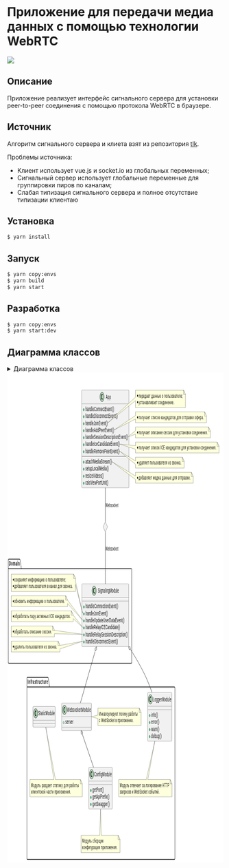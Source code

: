 # Приложение для передачи медиа данных с помощью технологии WebRTC

<div>
  <a>
    <img src="https://img.shields.io/badge/-WebRTC-black?logo=WebRTC&logoColor=1DA1F2&style=for-the-badge&logoWidth=30" />
  </a>
</div>

## Описание

Приложение реализует интерфейс сигнального сервера для установки peer-to-peer соединения с помощью протокола WebRTC в браузере.

## Источник 

Алгоритм сигнального сервера и клиета взят из репозитория [tlk](https://github.com/vasanthv/tlk).

Проблемы источника:
* Клиент использует vue.js и socket.io из глобальных переменных;
* Сигнальный сервер использует глобальные переменные для группировки пиров по каналам;
* Слабая типизация сигнального сервера и полное отсутствие типизации клиентаю

## Установка

```bash
$ yarn install
```

## Запуск

```bash
$ yarn copy:envs
$ yarn build
$ yarn start
```

## Разработка

```bash
$ yarn copy:envs
$ yarn start:dev
```

## Диаграмма классов

<details>
  <summary>Диаграмма классов</summary>

```uml
@startuml
package Client {
  class App {
    +handleConnectEvent()
    +handleDisconnectEvent()
    +handleJoinEvent()
    +handleAddPeerEvent()
    +handleSessionDescriptionEvent()
    +handleIceCandidateEvent()
    +handleRemovePeerEvent()
    - - -
    +attachMediaStream()
    +setupLocalMedia()
    +resizeVideos()
    +calcViewPortUnit()
  }
  
  note right of App::handleJoinEvent
  * передает данные о пользователе;
  * устанавливает соединение.
  end note
  
  note right of App::handleAddPeerEvent
  * получает список кандидатов для отправки офера.
  end note
  
  note right of App::handleSessionDescriptionEvent
  * получает описание сессии для установки соединения.
  end note
  
  note right of App::handleIceCandidateEvent
  * получает список ICE кандидатов для установки соединения.
  end note
  
  note right of App::handleRemovePeerEvent
  * удаляет пользователя из звонка.
  end note
  
  note right of App::attachMediaStream
  * добавляет медиа данные для отправки.
  end note
}

package Domain {
  class SignalingModule {
    +handleConnectionEvent()
    +handleJoinEvent()
    +handleUpdateUserDataEvent()
    +handleRelayICECandidate()
    +handleRelaySessionDescription()
    +handleDisconnectEvent()
  }
  
  note left of SignalingModule::handleJoinEvent
  * cохраняет информацию о пользователе;
  * добавляет пользователя в канал для звонка.
  end note
  
  note left of SignalingModule::handleUpdateUserDataEvent
  * обновить информацию о пользователе.
  end note
  
  note left of SignalingModule::handleRelayICECandidate
  * обработать пару активных ICE кандидатов.
  end note
  
  note left of SignalingModule::handleRelaySessionDescription
  * обработать описание сессии.
  end note
  
  note left of SignalingModule::handleDisconnectEvent
  * удалить пользователя из звонка.
  end note
}

package Infrastructure {
  class LoggerModule {
    +info()
    +error()
    +warn()
    +debug()
  }
  
  class WebsocketModule {
    +server
  }

  class ConfigModule {
    +getPort()
    +getApiPrefix()
    +getSwagger()
  }

  class StaticModule {
  }

  note bottom of LoggerModule
  Модуль отвечает за логирование HTTP
  запросов и WebSocket событий.
  end note
  
  note bottom of ConfigModule
  Модуль сборщик
  конфигурации приложения.
  end note
  
  note bottom of StaticModule
  Модуль раздает статику для работы 
  клиентской части приложения.
  end note
  
  note left of WebsocketModule
  Инкапсулирует логику работы 
  с WebSocket в приложении.
  end note
}

diamond Websocket


SignalingModule o- - LoggerModule
SignalingModule o- - WebsocketModule
WebsocketModule o- - ConfigModule
App - - Websocket : Websocket
Websocket - - SignalingModule : Websocket
@enduml
```
</details>

<?xml version="1.0" encoding="UTF-8" standalone="no"?><svg xmlns="http://www.w3.org/2000/svg" xmlns:xlink="http://www.w3.org/1999/xlink" contentStyleType="text/css" height="1139px" preserveAspectRatio="none" style="width:1171px;height:1139px;background:#FFFFFF;" version="1.1" viewBox="0 0 1171 1139" width="1171px" zoomAndPan="magnify"><defs/><g><!--MD5=[406b65fecc21e832f7a9b6ebadc6dce1]
cluster Client--><g id="cluster_Client"><path d="M390.5,6 L436.5,6 A3.75,3.75 0 0 1 439,8.5 L446,28.2969 L1161.5,28.2969 A2.5,2.5 0 0 1 1164,30.7969 L1164,281.5 A2.5,2.5 0 0 1 1161.5,284 L390.5,284 A2.5,2.5 0 0 1 388,281.5 L388,8.5 A2.5,2.5 0 0 1 390.5,6 " fill="none" style="stroke:#000000;stroke-width:1.5;"/><line style="stroke:#000000;stroke-width:1.5;" x1="388" x2="446" y1="28.2969" y2="28.2969"/><text fill="#000000" font-family="sans-serif" font-size="14" font-weight="bold" lengthAdjust="spacing" textLength="45" x="392" y="20.9951">Client</text></g><!--MD5=[121a8bf1197281ab89ed693fab589f94]
cluster Domain--><g id="cluster_Domain"><path d="M8.5,434 L67.5,434 A3.75,3.75 0 0 1 70,436.5 L77,456.2969 L672.5,456.2969 A2.5,2.5 0 0 1 675,458.7969 L675,673.5 A2.5,2.5 0 0 1 672.5,676 L8.5,676 A2.5,2.5 0 0 1 6,673.5 L6,436.5 A2.5,2.5 0 0 1 8.5,434 " fill="none" style="stroke:#000000;stroke-width:1.5;"/><line style="stroke:#000000;stroke-width:1.5;" x1="6" x2="77" y1="456.2969" y2="456.2969"/><text fill="#000000" font-family="sans-serif" font-size="14" font-weight="bold" lengthAdjust="spacing" textLength="58" x="10" y="448.9951">Domain</text></g><!--MD5=[9ddaf8ee8bcae11a9a9232f969198262]
cluster Infrastructure--><g id="cluster_Infrastructure"><path d="M109.5,709 L220.5,709 A3.75,3.75 0 0 1 223,711.5 L230,731.2969 L906.5,731.2969 A2.5,2.5 0 0 1 909,733.7969 L909,1129.5 A2.5,2.5 0 0 1 906.5,1132 L109.5,1132 A2.5,2.5 0 0 1 107,1129.5 L107,711.5 A2.5,2.5 0 0 1 109.5,709 " fill="none" style="stroke:#000000;stroke-width:1.5;"/><line style="stroke:#000000;stroke-width:1.5;" x1="107" x2="230" y1="731.2969" y2="731.2969"/><text fill="#000000" font-family="sans-serif" font-size="14" font-weight="bold" lengthAdjust="spacing" textLength="110" x="111" y="723.9951">Infrastructure</text></g><!--MD5=[335f4d9be48430461c68bf6d6fdba145]
class App--><g id="elem_App"><rect codeLine="2" fill="#F1F1F1" height="227.2656" id="App" rx="2.5" ry="2.5" style="stroke:#181818;stroke-width:0.5;" width="256" x="404" y="41"/><ellipse cx="514.25" cy="57" fill="#ADD1B2" rx="11" ry="11" style="stroke:#181818;stroke-width:1.0;"/><path d="M517.2188,62.6406 Q516.6406,62.9375 516,63.0781 Q515.3594,63.2344 514.6563,63.2344 Q512.1563,63.2344 510.8281,61.5938 Q509.5156,59.9375 509.5156,56.8125 Q509.5156,53.6875 510.8281,52.0313 Q512.1563,50.375 514.6563,50.375 Q515.3594,50.375 516,50.5313 Q516.6563,50.6875 517.2188,50.9844 L517.2188,53.7031 Q516.5938,53.125 516,52.8594 Q515.4063,52.5781 514.7813,52.5781 Q513.4375,52.5781 512.75,53.6563 Q512.0625,54.7188 512.0625,56.8125 Q512.0625,58.9063 512.75,59.9844 Q513.4375,61.0469 514.7813,61.0469 Q515.4063,61.0469 516,60.7813 Q516.5938,60.5 517.2188,59.9219 L517.2188,62.6406 Z " fill="#000000"/><text fill="#000000" font-family="sans-serif" font-size="14" lengthAdjust="spacing" textLength="27" x="534.75" y="61.8467">App</text><line style="stroke:#181818;stroke-width:0.5;" x1="405" x2="659" y1="73" y2="73"/><ellipse cx="415" cy="86.6484" fill="#84BE84" rx="3" ry="3" style="stroke:#038048;stroke-width:1.0;"/><text fill="#000000" font-family="sans-serif" font-size="14" lengthAdjust="spacing" textLength="155" x="424" y="89.9951">handleConnectEvent()</text><ellipse cx="415" cy="102.9453" fill="#84BE84" rx="3" ry="3" style="stroke:#038048;stroke-width:1.0;"/><text fill="#000000" font-family="sans-serif" font-size="14" lengthAdjust="spacing" textLength="175" x="424" y="106.292">handleDisconnectEvent()</text><ellipse cx="415" cy="119.2422" fill="#84BE84" rx="3" ry="3" style="stroke:#038048;stroke-width:1.0;"/><text fill="#000000" font-family="sans-serif" font-size="14" lengthAdjust="spacing" textLength="120" x="424" y="122.5889">handleJoinEvent()</text><ellipse cx="415" cy="135.5391" fill="#84BE84" rx="3" ry="3" style="stroke:#038048;stroke-width:1.0;"/><text fill="#000000" font-family="sans-serif" font-size="14" lengthAdjust="spacing" textLength="155" x="424" y="138.8857">handleAddPeerEvent()</text><ellipse cx="415" cy="151.8359" fill="#84BE84" rx="3" ry="3" style="stroke:#038048;stroke-width:1.0;"/><text fill="#000000" font-family="sans-serif" font-size="14" lengthAdjust="spacing" textLength="230" x="424" y="155.1826">handleSessionDescriptionEvent()</text><ellipse cx="415" cy="168.1328" fill="#84BE84" rx="3" ry="3" style="stroke:#038048;stroke-width:1.0;"/><text fill="#000000" font-family="sans-serif" font-size="14" lengthAdjust="spacing" textLength="186" x="424" y="171.4795">handleIceCandidateEvent()</text><ellipse cx="415" cy="184.4297" fill="#84BE84" rx="3" ry="3" style="stroke:#038048;stroke-width:1.0;"/><text fill="#000000" font-family="sans-serif" font-size="14" lengthAdjust="spacing" textLength="185" x="424" y="187.7764">handleRemovePeerEvent()</text><line style="stroke:#181818;stroke-width:1.0;" x1="405" x2="659" y1="195.0781" y2="195.0781"/><ellipse cx="415" cy="208.7266" fill="#84BE84" rx="3" ry="3" style="stroke:#038048;stroke-width:1.0;"/><text fill="#000000" font-family="sans-serif" font-size="14" lengthAdjust="spacing" textLength="143" x="424" y="212.0732">attachMediaStream()</text><ellipse cx="415" cy="225.0234" fill="#84BE84" rx="3" ry="3" style="stroke:#038048;stroke-width:1.0;"/><text fill="#000000" font-family="sans-serif" font-size="14" lengthAdjust="spacing" textLength="126" x="424" y="228.3701">setupLocalMedia()</text><ellipse cx="415" cy="241.3203" fill="#84BE84" rx="3" ry="3" style="stroke:#038048;stroke-width:1.0;"/><text fill="#000000" font-family="sans-serif" font-size="14" lengthAdjust="spacing" textLength="99" x="424" y="244.667">resizeVideos()</text><ellipse cx="415" cy="257.6172" fill="#84BE84" rx="3" ry="3" style="stroke:#038048;stroke-width:1.0;"/><text fill="#000000" font-family="sans-serif" font-size="14" lengthAdjust="spacing" textLength="124" x="424" y="260.9639">calcViewPortUnit()</text></g><path d="M695.5,41.5 L695.5,57.6328 L544,117.7422 L695.5,65.6328 L695.5,81.7656 A0,0 0 0 0 695.5,81.7656 L966.5,81.7656 A0,0 0 0 0 966.5,81.7656 L966.5,51.5 L956.5,41.5 L695.5,41.5 A0,0 0 0 0 695.5,41.5 " fill="#FEFFDD" style="stroke:#181818;stroke-width:0.5;"/><path d="M956.5,41.5 L956.5,51.5 L966.5,51.5 L956.5,41.5 " fill="#FEFFDD" style="stroke:#181818;stroke-width:0.5;"/><ellipse cx="707" cy="54.1328" fill="#000000" rx="2.5" ry="2.5" style="stroke:#000000;stroke-width:0.0;"/><text fill="#000000" font-family="sans-serif" font-size="13" lengthAdjust="spacing" textLength="239" x="712.5" y="58.5669">передает данные о пользователе;</text><ellipse cx="707" cy="69.2656" fill="#000000" rx="2.5" ry="2.5" style="stroke:#000000;stroke-width:0.0;"/><text fill="#000000" font-family="sans-serif" font-size="13" lengthAdjust="spacing" textLength="193" x="712.5" y="73.6997">устанавливает соединение.</text><path d="M695.5,91.7656 L695.5,100.332 L579,134.0391 L695.5,108.332 L695.5,116.8984 A0,0 0 0 0 695.5,116.8984 L1080.5,116.8984 A0,0 0 0 0 1080.5,116.8984 L1080.5,101.7656 L1070.5,91.7656 L695.5,91.7656 A0,0 0 0 0 695.5,91.7656 " fill="#FEFFDD" style="stroke:#181818;stroke-width:0.5;"/><path d="M1070.5,91.7656 L1070.5,101.7656 L1080.5,101.7656 L1070.5,91.7656 " fill="#FEFFDD" style="stroke:#181818;stroke-width:0.5;"/><ellipse cx="707" cy="104.3984" fill="#000000" rx="2.5" ry="2.5" style="stroke:#000000;stroke-width:0.0;"/><text fill="#000000" font-family="sans-serif" font-size="13" lengthAdjust="spacing" textLength="353" x="712.5" y="108.8325">получает список кандидатов для отправки офера.</text><path d="M695.5,126.8984 L695.5,135.4648 L654,150.3359 L695.5,143.4648 L695.5,152.0313 A0,0 0 0 0 695.5,152.0313 L1101.5,152.0313 A0,0 0 0 0 1101.5,152.0313 L1101.5,136.8984 L1091.5,126.8984 L695.5,126.8984 A0,0 0 0 0 695.5,126.8984 " fill="#FEFFDD" style="stroke:#181818;stroke-width:0.5;"/><path d="M1091.5,126.8984 L1091.5,136.8984 L1101.5,136.8984 L1091.5,126.8984 " fill="#FEFFDD" style="stroke:#181818;stroke-width:0.5;"/><ellipse cx="707" cy="139.5313" fill="#000000" rx="2.5" ry="2.5" style="stroke:#000000;stroke-width:0.0;"/><text fill="#000000" font-family="sans-serif" font-size="13" lengthAdjust="spacing" textLength="374" x="712.5" y="143.9653">получает описание сессии для установки соединения.</text><path d="M695.5,162.0313 L695.5,170.5977 L610,166.6328 L695.5,178.5977 L695.5,187.1641 A0,0 0 0 0 695.5,187.1641 L1148.5,187.1641 A0,0 0 0 0 1148.5,187.1641 L1148.5,172.0313 L1138.5,162.0313 L695.5,162.0313 A0,0 0 0 0 695.5,162.0313 " fill="#FEFFDD" style="stroke:#181818;stroke-width:0.5;"/><path d="M1138.5,162.0313 L1138.5,172.0313 L1148.5,172.0313 L1138.5,162.0313 " fill="#FEFFDD" style="stroke:#181818;stroke-width:0.5;"/><ellipse cx="707" cy="174.6641" fill="#000000" rx="2.5" ry="2.5" style="stroke:#000000;stroke-width:0.0;"/><text fill="#000000" font-family="sans-serif" font-size="13" lengthAdjust="spacing" textLength="421" x="712.5" y="179.0981">получает список ICE кандидатов для установки соединения.</text><path d="M695.5,197.1641 L695.5,205.7305 L609,182.9297 L695.5,213.7305 L695.5,222.2969 A0,0 0 0 0 695.5,222.2969 L959.5,222.2969 A0,0 0 0 0 959.5,222.2969 L959.5,207.1641 L949.5,197.1641 L695.5,197.1641 A0,0 0 0 0 695.5,197.1641 " fill="#FEFFDD" style="stroke:#181818;stroke-width:0.5;"/><path d="M949.5,197.1641 L949.5,207.1641 L959.5,207.1641 L949.5,197.1641 " fill="#FEFFDD" style="stroke:#181818;stroke-width:0.5;"/><ellipse cx="707" cy="209.7969" fill="#000000" rx="2.5" ry="2.5" style="stroke:#000000;stroke-width:0.0;"/><text fill="#000000" font-family="sans-serif" font-size="13" lengthAdjust="spacing" textLength="232" x="712.5" y="214.231">удаляет пользователя из звонка.</text><path d="M695.5,232.2969 L695.5,240.8633 L567,207.2266 L695.5,248.8633 L695.5,257.4297 A0,0 0 0 0 695.5,257.4297 L1008.5,257.4297 A0,0 0 0 0 1008.5,257.4297 L1008.5,242.2969 L998.5,232.2969 L695.5,232.2969 A0,0 0 0 0 695.5,232.2969 " fill="#FEFFDD" style="stroke:#181818;stroke-width:0.5;"/><path d="M998.5,232.2969 L998.5,242.2969 L1008.5,242.2969 L998.5,232.2969 " fill="#FEFFDD" style="stroke:#181818;stroke-width:0.5;"/><ellipse cx="707" cy="244.9297" fill="#000000" rx="2.5" ry="2.5" style="stroke:#000000;stroke-width:0.0;"/><text fill="#000000" font-family="sans-serif" font-size="13" lengthAdjust="spacing" textLength="281" x="712.5" y="249.3638">добавляет медиа данные для отправки.</text><!--MD5=[efeb37530bc865789114484467f1f84e]
class SignalingModule--><g id="elem_SignalingModule"><rect codeLine="44" fill="#F1F1F1" height="145.7813" id="SignalingModule" rx="2.5" ry="2.5" style="stroke:#181818;stroke-width:0.5;" width="254" x="405" y="491.5"/><ellipse cx="471.25" cy="507.5" fill="#ADD1B2" rx="11" ry="11" style="stroke:#181818;stroke-width:1.0;"/><path d="M474.2188,513.1406 Q473.6406,513.4375 473,513.5781 Q472.3594,513.7344 471.6563,513.7344 Q469.1563,513.7344 467.8281,512.0938 Q466.5156,510.4375 466.5156,507.3125 Q466.5156,504.1875 467.8281,502.5313 Q469.1563,500.875 471.6563,500.875 Q472.3594,500.875 473,501.0313 Q473.6563,501.1875 474.2188,501.4844 L474.2188,504.2031 Q473.5938,503.625 473,503.3594 Q472.4063,503.0781 471.7813,503.0781 Q470.4375,503.0781 469.75,504.1563 Q469.0625,505.2188 469.0625,507.3125 Q469.0625,509.4063 469.75,510.4844 Q470.4375,511.5469 471.7813,511.5469 Q472.4063,511.5469 473,511.2813 Q473.5938,511 474.2188,510.4219 L474.2188,513.1406 Z " fill="#000000"/><text fill="#000000" font-family="sans-serif" font-size="14" lengthAdjust="spacing" textLength="113" x="491.75" y="512.3467">SignalingModule</text><line style="stroke:#181818;stroke-width:0.5;" x1="406" x2="658" y1="523.5" y2="523.5"/><line style="stroke:#181818;stroke-width:0.5;" x1="406" x2="658" y1="531.5" y2="531.5"/><ellipse cx="416" cy="545.1484" fill="#84BE84" rx="3" ry="3" style="stroke:#038048;stroke-width:1.0;"/><text fill="#000000" font-family="sans-serif" font-size="14" lengthAdjust="spacing" textLength="176" x="425" y="548.4951">handleConnectionEvent()</text><ellipse cx="416" cy="561.4453" fill="#84BE84" rx="3" ry="3" style="stroke:#038048;stroke-width:1.0;"/><text fill="#000000" font-family="sans-serif" font-size="14" lengthAdjust="spacing" textLength="120" x="425" y="564.792">handleJoinEvent()</text><ellipse cx="416" cy="577.7422" fill="#84BE84" rx="3" ry="3" style="stroke:#038048;stroke-width:1.0;"/><text fill="#000000" font-family="sans-serif" font-size="14" lengthAdjust="spacing" textLength="210" x="425" y="581.0889">handleUpdateUserDataEvent()</text><ellipse cx="416" cy="594.0391" fill="#84BE84" rx="3" ry="3" style="stroke:#038048;stroke-width:1.0;"/><text fill="#000000" font-family="sans-serif" font-size="14" lengthAdjust="spacing" textLength="186" x="425" y="597.3857">handleRelayICECandidate()</text><ellipse cx="416" cy="610.3359" fill="#84BE84" rx="3" ry="3" style="stroke:#038048;stroke-width:1.0;"/><text fill="#000000" font-family="sans-serif" font-size="14" lengthAdjust="spacing" textLength="228" x="425" y="613.6826">handleRelaySessionDescription()</text><ellipse cx="416" cy="626.6328" fill="#84BE84" rx="3" ry="3" style="stroke:#038048;stroke-width:1.0;"/><text fill="#000000" font-family="sans-serif" font-size="14" lengthAdjust="spacing" textLength="175" x="425" y="629.9795">handleDisconnectEvent()</text></g><path d="M22,469 L22,509.2656 A0,0 0 0 0 22,509.2656 L370,509.2656 A0,0 0 0 0 370,509.2656 L370,493.1328 L409,559.9453 L370,485.1328 L370,479 L360,469 L22,469 A0,0 0 0 0 22,469 " fill="#FEFFDD" style="stroke:#181818;stroke-width:0.5;"/><path d="M360,469 L360,479 L370,479 L360,469 " fill="#FEFFDD" style="stroke:#181818;stroke-width:0.5;"/><ellipse cx="33.5" cy="481.6328" fill="#000000" rx="2.5" ry="2.5" style="stroke:#000000;stroke-width:0.0;"/><text fill="#000000" font-family="sans-serif" font-size="13" lengthAdjust="spacing" textLength="279" x="39" y="486.0669">cохраняет информацию о пользователе;</text><ellipse cx="33.5" cy="496.7656" fill="#000000" rx="2.5" ry="2.5" style="stroke:#000000;stroke-width:0.0;"/><text fill="#000000" font-family="sans-serif" font-size="13" lengthAdjust="spacing" textLength="316" x="39" y="501.1997">добавляет пользователя в канал для звонка.</text><path d="M22,519.2656 L22,544.3984 A0,0 0 0 0 22,544.3984 L327,544.3984 A0,0 0 0 0 327,544.3984 L327,537.2656 L409,576.2422 L327,529.2656 L327,529.2656 L317,519.2656 L22,519.2656 A0,0 0 0 0 22,519.2656 " fill="#FEFFDD" style="stroke:#181818;stroke-width:0.5;"/><path d="M317,519.2656 L317,529.2656 L327,529.2656 L317,519.2656 " fill="#FEFFDD" style="stroke:#181818;stroke-width:0.5;"/><ellipse cx="33.5" cy="531.8984" fill="#000000" rx="2.5" ry="2.5" style="stroke:#000000;stroke-width:0.0;"/><text fill="#000000" font-family="sans-serif" font-size="13" lengthAdjust="spacing" textLength="273" x="39" y="536.3325">обновить информацию о пользователе.</text><path d="M22,554.3984 L22,579.5313 A0,0 0 0 0 22,579.5313 L358,579.5313 A0,0 0 0 0 358,579.5313 L358,572.3984 L409,592.5391 L358,564.3984 L358,564.3984 L348,554.3984 L22,554.3984 A0,0 0 0 0 22,554.3984 " fill="#FEFFDD" style="stroke:#181818;stroke-width:0.5;"/><path d="M348,554.3984 L348,564.3984 L358,564.3984 L348,554.3984 " fill="#FEFFDD" style="stroke:#181818;stroke-width:0.5;"/><ellipse cx="33.5" cy="567.0313" fill="#000000" rx="2.5" ry="2.5" style="stroke:#000000;stroke-width:0.0;"/><text fill="#000000" font-family="sans-serif" font-size="13" lengthAdjust="spacing" textLength="304" x="39" y="571.4653">обработать пару активных ICE кандидатов.</text><path d="M22,589.5313 L22,614.6641 A0,0 0 0 0 22,614.6641 L256,614.6641 A0,0 0 0 0 256,614.6641 L256,607.5313 L409,608.8359 L256,599.5313 L256,599.5313 L246,589.5313 L22,589.5313 A0,0 0 0 0 22,589.5313 " fill="#FEFFDD" style="stroke:#181818;stroke-width:0.5;"/><path d="M246,589.5313 L246,599.5313 L256,599.5313 L246,589.5313 " fill="#FEFFDD" style="stroke:#181818;stroke-width:0.5;"/><ellipse cx="33.5" cy="602.1641" fill="#000000" rx="2.5" ry="2.5" style="stroke:#000000;stroke-width:0.0;"/><text fill="#000000" font-family="sans-serif" font-size="13" lengthAdjust="spacing" textLength="202" x="39" y="606.5981">обработать описание сессии.</text><path d="M22,624.6641 L22,649.7969 A0,0 0 0 0 22,649.7969 L286,649.7969 A0,0 0 0 0 286,649.7969 L286,642.6641 L409,625.1328 L286,634.6641 L286,634.6641 L276,624.6641 L22,624.6641 A0,0 0 0 0 22,624.6641 " fill="#FEFFDD" style="stroke:#181818;stroke-width:0.5;"/><path d="M276,624.6641 L276,634.6641 L286,634.6641 L276,624.6641 " fill="#FEFFDD" style="stroke:#181818;stroke-width:0.5;"/><ellipse cx="33.5" cy="637.2969" fill="#000000" rx="2.5" ry="2.5" style="stroke:#000000;stroke-width:0.0;"/><text fill="#000000" font-family="sans-serif" font-size="13" lengthAdjust="spacing" textLength="232" x="39" y="641.731">удалить пользователя из звонка.</text><!--MD5=[f312e9907a002a216a713ef22e20542b]
class LoggerModule--><g id="elem_LoggerModule"><rect codeLine="76" fill="#F1F1F1" height="113.1875" id="LoggerModule" rx="2.5" ry="2.5" style="stroke:#181818;stroke-width:0.5;" width="131" x="761.5" y="744"/><ellipse cx="776.5" cy="760" fill="#ADD1B2" rx="11" ry="11" style="stroke:#181818;stroke-width:1.0;"/><path d="M779.4688,765.6406 Q778.8906,765.9375 778.25,766.0781 Q777.6094,766.2344 776.9063,766.2344 Q774.4063,766.2344 773.0781,764.5938 Q771.7656,762.9375 771.7656,759.8125 Q771.7656,756.6875 773.0781,755.0313 Q774.4063,753.375 776.9063,753.375 Q777.6094,753.375 778.25,753.5313 Q778.9063,753.6875 779.4688,753.9844 L779.4688,756.7031 Q778.8438,756.125 778.25,755.8594 Q777.6563,755.5781 777.0313,755.5781 Q775.6875,755.5781 775,756.6563 Q774.3125,757.7188 774.3125,759.8125 Q774.3125,761.9063 775,762.9844 Q775.6875,764.0469 777.0313,764.0469 Q777.6563,764.0469 778.25,763.7813 Q778.8438,763.5 779.4688,762.9219 L779.4688,765.6406 Z " fill="#000000"/><text fill="#000000" font-family="sans-serif" font-size="14" lengthAdjust="spacing" textLength="99" x="790.5" y="764.8467">LoggerModule</text><line style="stroke:#181818;stroke-width:0.5;" x1="762.5" x2="891.5" y1="776" y2="776"/><line style="stroke:#181818;stroke-width:0.5;" x1="762.5" x2="891.5" y1="784" y2="784"/><ellipse cx="772.5" cy="797.6484" fill="#84BE84" rx="3" ry="3" style="stroke:#038048;stroke-width:1.0;"/><text fill="#000000" font-family="sans-serif" font-size="14" lengthAdjust="spacing" textLength="35" x="781.5" y="800.9951">info()</text><ellipse cx="772.5" cy="813.9453" fill="#84BE84" rx="3" ry="3" style="stroke:#038048;stroke-width:1.0;"/><text fill="#000000" font-family="sans-serif" font-size="14" lengthAdjust="spacing" textLength="43" x="781.5" y="817.292">error()</text><ellipse cx="772.5" cy="830.2422" fill="#84BE84" rx="3" ry="3" style="stroke:#038048;stroke-width:1.0;"/><text fill="#000000" font-family="sans-serif" font-size="14" lengthAdjust="spacing" textLength="43" x="781.5" y="833.5889">warn()</text><ellipse cx="772.5" cy="846.5391" fill="#84BE84" rx="3" ry="3" style="stroke:#038048;stroke-width:1.0;"/><text fill="#000000" font-family="sans-serif" font-size="14" lengthAdjust="spacing" textLength="55" x="781.5" y="849.8857">debug()</text></g><!--MD5=[e24d4e0c1e85261a4ab1bfbd82a3f652]
class WebsocketModule--><g id="elem_WebsocketModule"><rect codeLine="83" fill="#F1F1F1" height="64.2969" id="WebsocketModule" rx="2.5" ry="2.5" style="stroke:#181818;stroke-width:0.5;" width="161" x="295.5" y="768.5"/><ellipse cx="310.5" cy="784.5" fill="#ADD1B2" rx="11" ry="11" style="stroke:#181818;stroke-width:1.0;"/><path d="M313.4688,790.1406 Q312.8906,790.4375 312.25,790.5781 Q311.6094,790.7344 310.9063,790.7344 Q308.4063,790.7344 307.0781,789.0938 Q305.7656,787.4375 305.7656,784.3125 Q305.7656,781.1875 307.0781,779.5313 Q308.4063,777.875 310.9063,777.875 Q311.6094,777.875 312.25,778.0313 Q312.9063,778.1875 313.4688,778.4844 L313.4688,781.2031 Q312.8438,780.625 312.25,780.3594 Q311.6563,780.0781 311.0313,780.0781 Q309.6875,780.0781 309,781.1563 Q308.3125,782.2188 308.3125,784.3125 Q308.3125,786.4063 309,787.4844 Q309.6875,788.5469 311.0313,788.5469 Q311.6563,788.5469 312.25,788.2813 Q312.8438,788 313.4688,787.4219 L313.4688,790.1406 Z " fill="#000000"/><text fill="#000000" font-family="sans-serif" font-size="14" lengthAdjust="spacing" textLength="129" x="324.5" y="789.3467">WebsocketModule</text><line style="stroke:#181818;stroke-width:0.5;" x1="296.5" x2="455.5" y1="800.5" y2="800.5"/><ellipse cx="306.5" cy="814.1484" fill="none" rx="3" ry="3" style="stroke:#038048;stroke-width:1.0;"/><text fill="#000000" font-family="sans-serif" font-size="14" lengthAdjust="spacing" textLength="43" x="315.5" y="817.4951">server</text><line style="stroke:#181818;stroke-width:0.5;" x1="296.5" x2="455.5" y1="824.7969" y2="824.7969"/></g><!--MD5=[af4739f614ec4ef28c5e05da35d2fcc4]
class ConfigModule--><g id="elem_ConfigModule"><rect codeLine="87" fill="#F1F1F1" height="96.8906" id="ConfigModule" rx="2.5" ry="2.5" style="stroke:#181818;stroke-width:0.5;" width="127" x="442.5" y="918"/><ellipse cx="457.5" cy="934" fill="#ADD1B2" rx="11" ry="11" style="stroke:#181818;stroke-width:1.0;"/><path d="M460.4688,939.6406 Q459.8906,939.9375 459.25,940.0781 Q458.6094,940.2344 457.9063,940.2344 Q455.4063,940.2344 454.0781,938.5938 Q452.7656,936.9375 452.7656,933.8125 Q452.7656,930.6875 454.0781,929.0313 Q455.4063,927.375 457.9063,927.375 Q458.6094,927.375 459.25,927.5313 Q459.9063,927.6875 460.4688,927.9844 L460.4688,930.7031 Q459.8438,930.125 459.25,929.8594 Q458.6563,929.5781 458.0313,929.5781 Q456.6875,929.5781 456,930.6563 Q455.3125,931.7188 455.3125,933.8125 Q455.3125,935.9063 456,936.9844 Q456.6875,938.0469 458.0313,938.0469 Q458.6563,938.0469 459.25,937.7813 Q459.8438,937.5 460.4688,936.9219 L460.4688,939.6406 Z " fill="#000000"/><text fill="#000000" font-family="sans-serif" font-size="14" lengthAdjust="spacing" textLength="95" x="471.5" y="938.8467">ConfigModule</text><line style="stroke:#181818;stroke-width:0.5;" x1="443.5" x2="568.5" y1="950" y2="950"/><line style="stroke:#181818;stroke-width:0.5;" x1="443.5" x2="568.5" y1="958" y2="958"/><ellipse cx="453.5" cy="971.6484" fill="#84BE84" rx="3" ry="3" style="stroke:#038048;stroke-width:1.0;"/><text fill="#000000" font-family="sans-serif" font-size="14" lengthAdjust="spacing" textLength="61" x="462.5" y="974.9951">getPort()</text><ellipse cx="453.5" cy="987.9453" fill="#84BE84" rx="3" ry="3" style="stroke:#038048;stroke-width:1.0;"/><text fill="#000000" font-family="sans-serif" font-size="14" lengthAdjust="spacing" textLength="91" x="462.5" y="991.292">getApiPrefix()</text><ellipse cx="453.5" cy="1004.2422" fill="#84BE84" rx="3" ry="3" style="stroke:#038048;stroke-width:1.0;"/><text fill="#000000" font-family="sans-serif" font-size="14" lengthAdjust="spacing" textLength="93" x="462.5" y="1007.5889">getSwagger()</text></g><!--MD5=[4b1bb1b7d0fd1e81bf89b805e1809d9e]
class StaticModule--><g id="elem_StaticModule"><rect codeLine="93" fill="#F1F1F1" height="48" id="StaticModule" rx="2.5" ry="2.5" style="stroke:#181818;stroke-width:0.5;" width="121" x="139.5" y="776.5"/><ellipse cx="154.5" cy="792.5" fill="#ADD1B2" rx="11" ry="11" style="stroke:#181818;stroke-width:1.0;"/><path d="M157.4688,798.1406 Q156.8906,798.4375 156.25,798.5781 Q155.6094,798.7344 154.9063,798.7344 Q152.4063,798.7344 151.0781,797.0938 Q149.7656,795.4375 149.7656,792.3125 Q149.7656,789.1875 151.0781,787.5313 Q152.4063,785.875 154.9063,785.875 Q155.6094,785.875 156.25,786.0313 Q156.9063,786.1875 157.4688,786.4844 L157.4688,789.2031 Q156.8438,788.625 156.25,788.3594 Q155.6563,788.0781 155.0313,788.0781 Q153.6875,788.0781 153,789.1563 Q152.3125,790.2188 152.3125,792.3125 Q152.3125,794.4063 153,795.4844 Q153.6875,796.5469 155.0313,796.5469 Q155.6563,796.5469 156.25,796.2813 Q156.8438,796 157.4688,795.4219 L157.4688,798.1406 Z " fill="#000000"/><text fill="#000000" font-family="sans-serif" font-size="14" lengthAdjust="spacing" textLength="89" x="168.5" y="797.3467">StaticModule</text><line style="stroke:#181818;stroke-width:0.5;" x1="140.5" x2="259.5" y1="808.5" y2="808.5"/><line style="stroke:#181818;stroke-width:0.5;" x1="140.5" x2="259.5" y1="816.5" y2="816.5"/></g><g id="elem_GMN2571"><path d="M604.5,946.5 L604.5,986.7656 A0,0 0 0 0 604.5,986.7656 L893.5,986.7656 A0,0 0 0 0 893.5,986.7656 L893.5,956.5 L883.5,946.5 L762.21,946.5 L800.59,857.02 L754.21,946.5 L604.5,946.5 A0,0 0 0 0 604.5,946.5 " fill="#FEFFDD" style="stroke:#181818;stroke-width:0.5;"/><path d="M883.5,946.5 L883.5,956.5 L893.5,956.5 L883.5,946.5 " fill="#FEFFDD" style="stroke:#181818;stroke-width:0.5;"/><text fill="#000000" font-family="sans-serif" font-size="13" lengthAdjust="spacing" textLength="268" x="610.5" y="963.5669">Модуль отвечает за логирование HTTP</text><text fill="#000000" font-family="sans-serif" font-size="13" lengthAdjust="spacing" textLength="215" x="610.5" y="978.6997">запросов и WebSocket событий.</text></g><g id="elem_GMN2574"><path d="M400.5,1076 L400.5,1116.2656 A0,0 0 0 0 400.5,1116.2656 L611.5,1116.2656 A0,0 0 0 0 611.5,1116.2656 L611.5,1086 L601.5,1076 L510,1076 L506,1015.34 L502,1076 L400.5,1076 A0,0 0 0 0 400.5,1076 " fill="#FEFFDD" style="stroke:#181818;stroke-width:0.5;"/><path d="M601.5,1076 L601.5,1086 L611.5,1086 L601.5,1076 " fill="#FEFFDD" style="stroke:#181818;stroke-width:0.5;"/><text fill="#000000" font-family="sans-serif" font-size="13" lengthAdjust="spacing" textLength="115" x="406.5" y="1093.0669">Модуль сборщик</text><text fill="#000000" font-family="sans-serif" font-size="13" lengthAdjust="spacing" textLength="190" x="406.5" y="1108.1997">конфигурации приложения.</text></g><g id="elem_GMN2577"><path d="M123,946.5 L123,986.7656 A0,0 0 0 0 123,986.7656 L407,986.7656 A0,0 0 0 0 407,986.7656 L407,956.5 L397,946.5 L261.29,946.5 L209.18,824.65 L253.29,946.5 L123,946.5 A0,0 0 0 0 123,946.5 " fill="#FEFFDD" style="stroke:#181818;stroke-width:0.5;"/><path d="M397,946.5 L397,956.5 L407,956.5 L397,946.5 " fill="#FEFFDD" style="stroke:#181818;stroke-width:0.5;"/><text fill="#000000" font-family="sans-serif" font-size="13" lengthAdjust="spacing" textLength="259" x="129" y="963.5669">Модуль раздает статику для работы</text><text fill="#000000" font-family="sans-serif" font-size="13" lengthAdjust="spacing" textLength="216" x="129" y="978.6997">клиентской части приложения.</text></g><g id="elem_GMN2580"><path d="M492,780.5 L492,796.5 L456.55,800.5 L492,804.5 L492,820.7656 A0,0 0 0 0 492,820.7656 L726,820.7656 A0,0 0 0 0 726,820.7656 L726,790.5 L716,780.5 L492,780.5 A0,0 0 0 0 492,780.5 " fill="#FEFFDD" style="stroke:#181818;stroke-width:0.5;"/><path d="M716,780.5 L716,790.5 L726,790.5 L716,780.5 " fill="#FEFFDD" style="stroke:#181818;stroke-width:0.5;"/><text fill="#000000" font-family="sans-serif" font-size="13" lengthAdjust="spacing" textLength="209" x="498" y="797.5669">Инкапсулирует логику работы</text><text fill="#000000" font-family="sans-serif" font-size="13" lengthAdjust="spacing" textLength="186" x="498" y="812.6997">с WebSocket в приложении.</text></g><g id="elem_Websocket"><polygon fill="#F1F1F1" points="532,347,544,359,532,371,520,359,532,347" style="stroke:#181818;stroke-width:0.5;"/></g><!--MD5=[97446387271ec4b009169c569d99cded]
reverse link SignalingModule to LoggerModule--><g id="link_SignalingModule_LoggerModule"><path codeLine="120" d="M669.68,644.88 C695.39,662.06 721.29,681.1 744,701 C758.55,713.75 772.74,729.13 785.16,743.91 " fill="none" id="SignalingModule-backto-LoggerModule" style="stroke:#181818;stroke-width:1.0;"/><polygon fill="none" points="658.68,637.63,661.4879,644.2719,668.6989,644.2346,665.891,637.5926,658.68,637.63" style="stroke:#181818;stroke-width:1.0;"/></g><!--MD5=[a53e46a8b6554cf561994c8c341f4071]
reverse link SignalingModule to WebsocketModule--><g id="link_SignalingModule_WebsocketModule"><path codeLine="121" d="M476.62,648.57 C448.96,690.06 417.15,737.78 396.83,768.26 " fill="none" id="SignalingModule-backto-WebsocketModule" style="stroke:#181818;stroke-width:1.0;"/><polygon fill="none" points="483.92,637.62,477.2644,640.3955,477.2666,647.6066,483.9222,644.8311,483.92,637.62" style="stroke:#181818;stroke-width:1.0;"/></g><!--MD5=[8eec769d78c7f445c695428d03e019e1]
reverse link WebsocketModule to ConfigModule--><g id="link_WebsocketModule_ConfigModule"><path codeLine="122" d="M408.98,843.1 C427.05,865.9 449.52,894.24 468.28,917.92 " fill="none" id="WebsocketModule-backto-ConfigModule" style="stroke:#181818;stroke-width:1.0;"/><polygon fill="none" points="400.76,832.73,401.3576,839.9163,408.2209,842.1287,407.6233,834.9424,400.76,832.73" style="stroke:#181818;stroke-width:1.0;"/></g><!--MD5=[ec2b02f940988632ac695b2c3ddad7aa]
link App to Websocket--><g id="link_App_Websocket"><path codeLine="123" d="M532,268 C532,300.23 532,330.91 532,346.78 " fill="none" id="App-Websocket" style="stroke:#181818;stroke-width:1.0;"/><text fill="#000000" font-family="sans-serif" font-size="13" lengthAdjust="spacing" textLength="69" x="533" y="313.0669">Websocket</text></g><!--MD5=[965d7fc78af96b8803b840a9a76516c7]
link Websocket to SignalingModule--><g id="link_Websocket_SignalingModule"><path codeLine="124" d="M532,371.23 C532,393.89 532,446.74 532,491.31 " fill="none" id="Websocket-SignalingModule" style="stroke:#181818;stroke-width:1.0;"/><text fill="#000000" font-family="sans-serif" font-size="13" lengthAdjust="spacing" textLength="69" x="533" y="414.0669">Websocket</text></svg>
